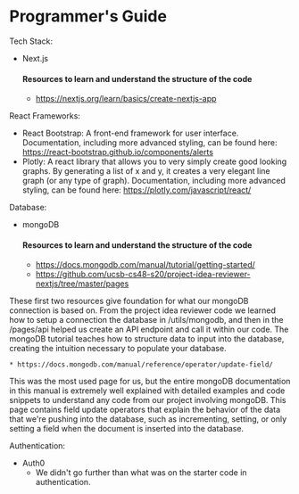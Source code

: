 # Programmer's Guide

Tech Stack: 
* Next.js
  #### Resources to learn and understand the structure of the code
    * https://nextjs.org/learn/basics/create-nextjs-app
    

React Frameworks:
* React Bootstrap: A front-end framework for user interface. Documentation, including more advanced styling, can be found here: https://react-bootstrap.github.io/components/alerts
* Plotly: A react library that allows you to very simply create good looking graphs. By generating a list of x and y, it creates a very elegant line graph (or any type of graph). Documentation, including more advanced styling, can be found here: https://plotly.com/javascript/react/

Database:
* mongoDB
  #### Resources to learn and understand the structure of the code
    * https://docs.mongodb.com/manual/tutorial/getting-started/
    * https://github.com/ucsb-cs48-s20/project-idea-reviewer-nextjs/tree/master/pages
      
These first two resources give foundation for what our mongoDB connection is based on. From the project idea reviewer code we learned how to setup a connection the database in /utils/mongodb, and then in the /pages/api helped us create an API endpoint and call it within our code. The mongoDB tutorial teaches how to structure data to input into the database, creating the intuition necessary to populate your database.

    * https://docs.mongodb.com/manual/reference/operator/update-field/
    
This was the most used page for us, but the entire mongoDB documentation in this manual is extremely well explained with detailed examples and code snippets to understand any code from our project involving mongoDB. This page contains field update operators that explain the behavior of the data that we're pushing into the database, such as incrementing, setting, or only setting a field when the document is inserted into the database.
  

Authentication:
* Auth0
  * We didn't go further than what was on the starter code in authentication.

